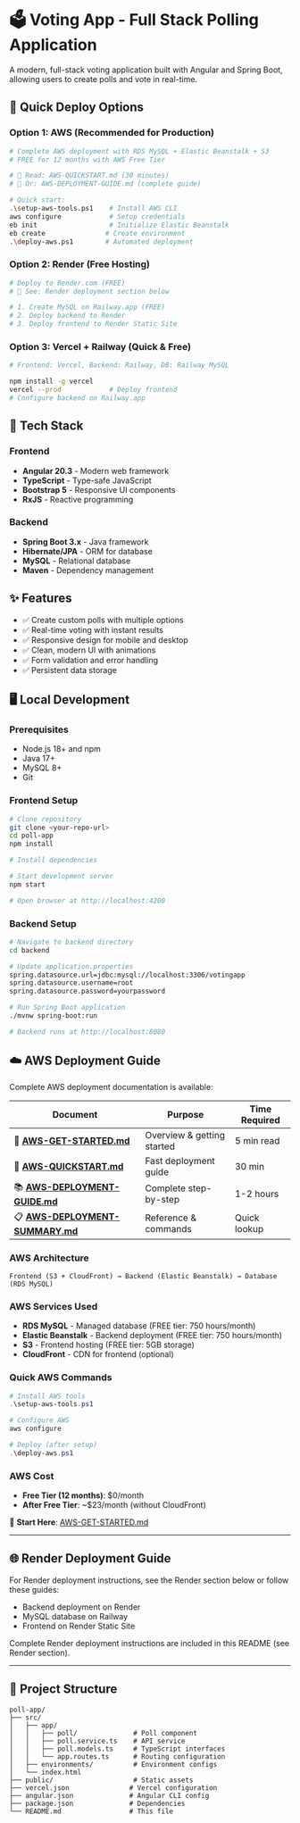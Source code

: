 # 🗳️ Voting App - Full Stack Polling Application

A modern, full-stack voting application built with Angular and Spring Boot, allowing users to create polls and vote in real-time.

## 🚀 Quick Deploy Options

### Option 1: AWS (Recommended for Production)
```bash
# Complete AWS deployment with RDS MySQL + Elastic Beanstalk + S3
# FREE for 12 months with AWS Free Tier

# 📖 Read: AWS-QUICKSTART.md (30 minutes)
# 📖 Or: AWS-DEPLOYMENT-GUIDE.md (complete guide)

# Quick start:
.\setup-aws-tools.ps1    # Install AWS CLI
aws configure            # Setup credentials
eb init                  # Initialize Elastic Beanstalk
eb create               # Create environment
.\deploy-aws.ps1        # Automated deployment
```

### Option 2: Render (Free Hosting)
```bash
# Deploy to Render.com (FREE)
# 📖 See: Render deployment section below

# 1. Create MySQL on Railway.app (FREE)
# 2. Deploy backend to Render
# 3. Deploy frontend to Render Static Site
```

### Option 3: Vercel + Railway (Quick & Free)
```bash
# Frontend: Vercel, Backend: Railway, DB: Railway MySQL

npm install -g vercel
vercel --prod            # Deploy frontend
# Configure backend on Railway.app
```

## 🚀 Tech Stack

### Frontend
- **Angular 20.3** - Modern web framework
- **TypeScript** - Type-safe JavaScript
- **Bootstrap 5** - Responsive UI components
- **RxJS** - Reactive programming

### Backend
- **Spring Boot 3.x** - Java framework
- **Hibernate/JPA** - ORM for database
- **MySQL** - Relational database
- **Maven** - Dependency management

## ✨ Features

- ✅ Create custom polls with multiple options
- ✅ Real-time voting with instant results
- ✅ Responsive design for mobile and desktop
- ✅ Clean, modern UI with animations
- ✅ Form validation and error handling
- ✅ Persistent data storage

## 🖥️ Local Development

### Prerequisites
- Node.js 18+ and npm
- Java 17+
- MySQL 8+
- Git

### Frontend Setup

```bash
# Clone repository
git clone <your-repo-url>
cd poll-app
npm install

# Install dependencies

# Start development server
npm start

# Open browser at http://localhost:4200
```

### Backend Setup

```bash
# Navigate to backend directory
cd backend

# Update application.properties
spring.datasource.url=jdbc:mysql://localhost:3306/votingapp
spring.datasource.username=root
spring.datasource.password=yourpassword

# Run Spring Boot application
./mvnw spring-boot:run

# Backend runs at http://localhost:8080
```

## ☁️ AWS Deployment Guide

Complete AWS deployment documentation is available:

| Document | Purpose | Time Required |
|----------|---------|---------------|
| 📖 **[AWS-GET-STARTED.md](AWS-GET-STARTED.md)** | Overview & getting started | 5 min read |
| 🏃 **[AWS-QUICKSTART.md](AWS-QUICKSTART.md)** | Fast deployment guide | 30 min |
| 📚 **[AWS-DEPLOYMENT-GUIDE.md](AWS-DEPLOYMENT-GUIDE.md)** | Complete step-by-step | 1-2 hours |
| 📋 **[AWS-DEPLOYMENT-SUMMARY.md](AWS-DEPLOYMENT-SUMMARY.md)** | Reference & commands | Quick lookup |

### AWS Architecture
```
Frontend (S3 + CloudFront) → Backend (Elastic Beanstalk) → Database (RDS MySQL)
```

### AWS Services Used
- **RDS MySQL** - Managed database (FREE tier: 750 hours/month)
- **Elastic Beanstalk** - Backend deployment (FREE tier: 750 hours/month)
- **S3** - Frontend hosting (FREE tier: 5GB storage)
- **CloudFront** - CDN for frontend (optional)

### Quick AWS Commands
```powershell
# Install AWS tools
.\setup-aws-tools.ps1

# Configure AWS
aws configure

# Deploy (after setup)
.\deploy-aws.ps1
```

### AWS Cost
- **Free Tier (12 months)**: $0/month
- **After Free Tier**: ~$23/month (without CloudFront)

📖 **Start Here**: [AWS-GET-STARTED.md](AWS-GET-STARTED.md)

---

## 🌐 Render Deployment Guide

For Render deployment instructions, see the Render section below or follow these guides:
- Backend deployment on Render
- MySQL database on Railway
- Frontend on Render Static Site

Complete Render deployment instructions are included in this README (see Render section).

---

## 📁 Project Structure

```
poll-app/
├── src/
│   ├── app/
│   │   ├── poll/              # Poll component
│   │   ├── poll.service.ts    # API service
│   │   ├── poll.models.ts     # TypeScript interfaces
│   │   └── app.routes.ts      # Routing configuration
│   ├── environments/          # Environment configs
│   └── index.html
├── public/                    # Static assets
├── vercel.json               # Vercel configuration
├── angular.json              # Angular CLI config
├── package.json              # Dependencies
└── README.md                 # This file
```
